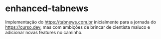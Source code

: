 # enhanced-tabnews

Implementação do https://tabnews.com.br inicialmente para a jornada do https://curso.dev, mas com ambições de brincar de cientista maluco e adicionar novas features no caminho.
